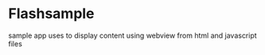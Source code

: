 Flashsample
===========

sample app uses to display content using webview from html and javascript files
